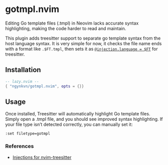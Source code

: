 # gotmpl.nvim

Editing Go template files (.tmpl) in Neovim lacks accurate syntax highlighting, making the code
harder to read and maintain.

This plugin adds treesitter support to separate go template syntax from the host language syntax. It
is very simple for now, it checks the file name ends with a format like `.$FT.tmpl`, then sets it as
[`@injection.language = $FT`][1] for treesitter.

## Installation

```lua
-- lazy.nvim --
{ "ngynkvn/gotmpl.nvim", opts = {}}
```

## Usage

Once installed, Treesitter will automatically highlight Go template files. Simply open a .tmpl file,
and you should see improved syntax highlighting. If your file type isn’t detected correctly, you can
manually set it:

```vim
:set filetype=gotmpl
```

### References

- [Injections for nvim-treesitter][1]

[1]:
  https://github.com/nvim-treesitter/nvim-treesitter/blob/master/CONTRIBUTING.md#injections
  "Injections"

